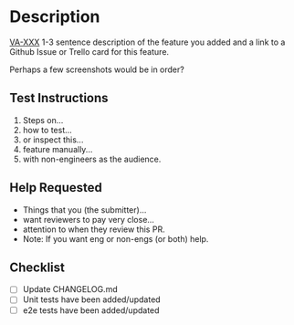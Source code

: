 # Description
[VA-XXX](https://jira-dev.bdm-dev.dts-stn.com/browse/VA-XXX)
1-3 sentence description of the feature you added and a link to a Github Issue or Trello card for this feature.

Perhaps a few screenshots would be in order?

## Test Instructions

1. Steps on...
1. how to test...
1. or inspect this...
1. feature manually...
1. with non-engineers as the audience.

## Help Requested

- Things that you (the submitter)...
- want reviewers to pay very close...
- attention to when they review this PR.
- Note: If you want eng or non-engs (or both) help.

## Checklist
- [ ] Update CHANGELOG.md
- [ ] Unit tests have been added/updated
- [ ] e2e tests have been added/updated